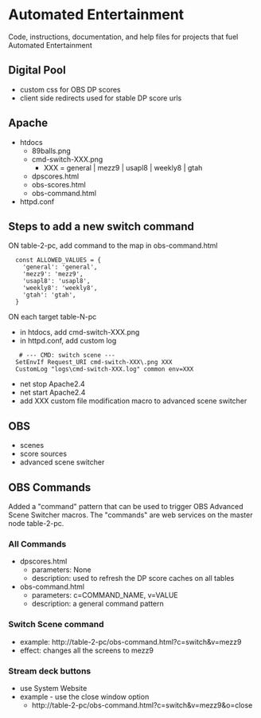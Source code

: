 # Automated Entertainment

Code, instructions, documentation, and help files for projects that fuel Automated Entertainment

## Digital Pool

* custom css for OBS DP scores
* client side redirects used for stable DP score urls

## Apache
* htdocs
  * 89balls.png
  * cmd-switch-XXX.png
    * XXX = general | mezz9 | usapl8 | weekly8 | gtah
  * dpscores.html
  * obs-scores.html
  * obs-command.html
* httpd.conf

## Steps to add a new switch command

ON table-2-pc, add command to the map in obs-command.html

```
  const ALLOWED_VALUES = {
    'general': 'general',
    'mezz9': 'mezz9',
    'usapl8': 'usapl8',
    'weekly8': 'weekly8',
    'gtah': 'gtah',
  }
```

ON each target table-N-pc

* in htdocs, add cmd-switch-XXX.png
* in httpd.conf, add custom log 
```
   # --- CMD: switch scene ---
  SetEnvIf Request_URI cmd-switch-XXX\.png XXX
  CustomLog "logs\cmd-switch-XXX.log" common env=XXX
```
* net stop Apache2.4
* net start Apache2.4
* add XXX custom file modification macro to advanced scene switcher
   
## OBS
  * scenes
  * score sources
  * advanced scene switcher

## OBS Commands

Added a "command" pattern that can be used to trigger OBS Advanced Scene Switcher macros.
The "commands" are web services on the master node table-2-pc.

### All Commands
* dpscores.html
  * parameters: None
  * description: used to refresh the DP score caches on all tables
* obs-command.html
  * parameters: c=COMMAND_NAME, v=VALUE
  * description: a general command pattern

### Switch Scene command
  * example: http://table-2-pc/obs-command.html?c=switch&v=mezz9
  * effect: changes all the screens to mezz9

### Stream deck buttons
* use System Website
* example - use the close window option
  *  http://table-2-pc/obs-command.html?c=switch&v=mezz9&o=close
